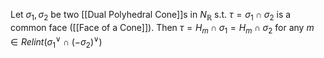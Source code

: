 Let $\sigma_1,\sigma_2$ be two [[Dual Polyhedral Cone]]s in $N_{\mathbb{R}}$ s.t. $\tau = \sigma_1\cap \sigma_2$ is a common face ([[Face of a Cone]]).
Then $\tau = H_m \cap \sigma_1 = H_m \cap \sigma_2$ for any $m\in Relint(\sigma_1^{\vee} \cap (-\sigma_2)^{\vee})$ 